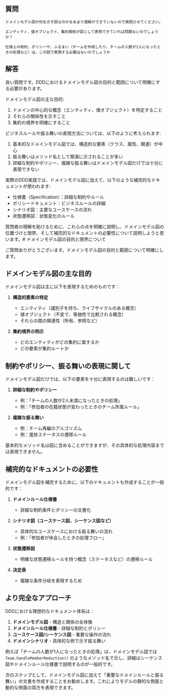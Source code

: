 ## 質問

```
ドメインモデル図が何を示す図なのかをあまり理解ができていないので質問させてください。

エンティティ、値オブジェクト、集約関係が図として表現できていれば問題ないのでしょうか？

仕様上の制約、ポリシーや、ふるまい（チームを作成したり、チームの人数が1人になったときの処理など）は、この図で表現する必要はないのでしょうか
```

## 解答

<think>良い質問です。DDDにおけるドメインモデル図の目的と範囲について明確にする必要があります。

ドメインモデル図の主な目的:
1. ドメインの中心的な概念（エンティティ、値オブジェクト）を特定すること
2. それらの関係性を示すこと
3. 集約の境界を明確にすること

ビジネスルールや振る舞いの表現方法については、以下のように考えられます:

1. 基本的なドメインモデル図では、構造的な要素（クラス、属性、関連）が中心
2. 振る舞いはメソッド名として簡潔に示されることが多い
3. 詳細な制約やポリシー、複雑な振る舞いはドメインモデル図だけでは十分に表現できない

実際のDDD実践では、ドメインモデル図に加えて、以下のような補完的なドキュメントが使われます:
- 仕様書（Specification）：詳細な制約やルール
- ポリシードキュメント：ビジネスルールの詳細
- シナリオ図：主要なユースケースの流れ
- 状態遷移図：状態変化のルール

質問者の理解を助けるために、これらの点を明確に説明し、ドメインモデル図の位置づけと限界、そして補完的なドキュメントの必要性について説明しようと思います。</think># ドメインモデル図の目的と限界について

ご質問ありがとうございます。ドメインモデル図の目的と範囲について明確にします。

## ドメインモデル図の主な目的

ドメインモデル図は主に以下を表現するためのものです：

1. **構造的要素の特定**
   - エンティティ（識別子を持ち、ライフサイクルのある概念）
   - 値オブジェクト（不変で、等価性で比較される概念）
   - それらの間の関連性（所有、参照など）

2. **集約境界の明示**
   - どのエンティティがどの集約に属するか
   - どの要素が集約ルートか

## 制約やポリシー、振る舞いの表現に関して

ドメインモデル図だけでは、以下の要素を十分に表現するのは難しいです：

1. **詳細な制約やポリシー**
   - 例：「チームの人数が2人未満になったときの処理」
   - 例：「参加者の在籍状態が変わったときのチーム所属ルール」

2. **複雑な振る舞い**
   - 例：チーム再編のアルゴリズム
   - 例：進捗ステータスの遷移ルール

基本的なメソッド名は図に含めることができますが、その具体的な処理内容までは表現できません。

## 補完的なドキュメントの必要性

ドメインモデル図を補完するために、以下のドキュメントも作成することが一般的です：

1. **ドメインルール仕様書**
   - 詳細な制約条件とポリシーの文書化

2. **シナリオ図（ユースケース図、シーケンス図など）**
   - 具体的なユースケースにおける振る舞いの流れ
   - 例：「参加者が休会したときの処理フロー」

3. **状態遷移図**
   - 明確な状態遷移ルールを持つ概念（ステータスなど）の遷移ルール

4. **決定表**
   - 複雑な条件分岐を表現するため

## より完全なアプローチ

DDDにおける理想的なドキュメント体系は：

1. **ドメインモデル図** - 構造と関係の全体像
2. **ドメインルール仕様書** - 詳細な制約とポリシー
3. **ユースケース図/シーケンス図** - 重要な操作の流れ
4. **ドメインシナリオ** - 具体的な例で示す振る舞い

例えば「チームの人数が1人になったときの処理」は、ドメインモデル図では `Team.handleMemberReduction()` のようなメソッド名で示し、詳細はシーケンス図やドメインルール仕様書で説明するのが一般的です。

次のステップとして、ドメインモデル図に加えて「重要なドメインルールと振る舞い」の文書を作成することをお勧めします。これによりモデルの静的な側面と動的な側面の両方を表現できます。
